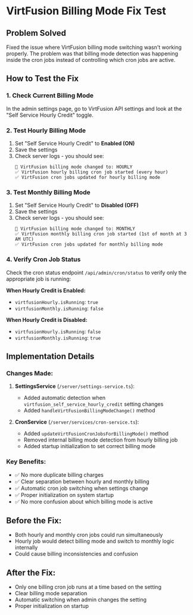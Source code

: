 # VirtFusion Billing Mode Fix Test

## Problem Solved
Fixed the issue where VirtFusion billing mode switching wasn't working properly. The problem was that billing mode detection was happening inside the cron jobs instead of controlling which cron jobs are active.

## How to Test the Fix

### 1. Check Current Billing Mode
In the admin settings page, go to VirtFusion API settings and look at the "Self Service Hourly Credit" toggle.

### 2. Test Hourly Billing Mode
1. Set "Self Service Hourly Credit" to **Enabled (ON)**
2. Save the settings
3. Check server logs - you should see:
   ```
   🔄 VirtFusion billing mode changed to: HOURLY
   ✅ VirtFusion hourly billing cron job started (every hour)
   ✅ VirtFusion cron jobs updated for hourly billing mode
   ```

### 3. Test Monthly Billing Mode  
1. Set "Self Service Hourly Credit" to **Disabled (OFF)**
2. Save the settings
3. Check server logs - you should see:
   ```
   🔄 VirtFusion billing mode changed to: MONTHLY
   ✅ VirtFusion monthly billing cron job started (1st of month at 3 AM UTC)
   ✅ VirtFusion cron jobs updated for monthly billing mode
   ```

### 4. Verify Cron Job Status
Check the cron status endpoint `/api/admin/cron/status` to verify only the appropriate job is running:

**When Hourly Credit is Enabled:**
- `virtfusionHourly.isRunning`: `true`
- `virtfusionMonthly.isRunning`: `false`

**When Hourly Credit is Disabled:**
- `virtfusionHourly.isRunning`: `false`  
- `virtfusionMonthly.isRunning`: `true`

## Implementation Details

### Changes Made:

1. **SettingsService** (`/server/settings-service.ts`):
   - Added automatic detection when `virtfusion_self_service_hourly_credit` setting changes
   - Added `handleVirtFusionBillingModeChange()` method

2. **CronService** (`/server/services/cron-service.ts`):
   - Added `updateVirtFusionCronJobsForBillingMode()` method
   - Removed internal billing mode detection from hourly billing job
   - Added startup initialization to set correct billing mode

### Key Benefits:
- ✅ No more duplicate billing charges
- ✅ Clear separation between hourly and monthly billing
- ✅ Automatic cron job switching when settings change
- ✅ Proper initialization on system startup
- ✅ No more confusion about which billing mode is active

## Before the Fix:
- Both hourly and monthly cron jobs could run simultaneously
- Hourly job would detect billing mode and switch to monthly logic internally
- Could cause billing inconsistencies and confusion

## After the Fix:
- Only one billing cron job runs at a time based on the setting
- Clear billing mode separation
- Automatic switching when admin changes the setting
- Proper initialization on startup